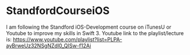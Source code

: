 # StandfordCourseiOS
I am following the Standford iOS-Development course on iTunesU or Youtube to improve my skills in Swift 3. 
Youtube link to the playlist/lecture is: https://www.youtube.com/playlist?list=PLPA-ayBrweUz32NSgNZdl0_QISw-f12Ai

